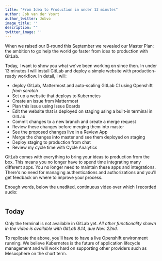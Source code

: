 ```yaml
---
title: "From Idea to Production in under 13 minutes"
author: Job van der Voort
author_twitter: Jobvo
image_title: ''
description: ""
twitter_image: ''
---
```


When we raised our B-round this September we revealed our Master Plan: the ambition to go help the world go faster from idea to production with GitLab.

Today, I want to show you what we've been working on since then. In under 13 minutes I will install GitLab and deploy a simple website with production-ready workflow. In detail, I will:

- deploy GitLab, Mattermost and auto-scaling GitLab CI using Openshift _from scratch_
- Set up a website that deploys to Kubernetes
- Create an issue from Mattermost
- Plan this issue using Issue Boards
- Edit the website that is deployed on staging using a built-in terminal in GitLab
- Commit changes to a new branch and create a merge request
- Review these changes before merging them into master
- See the proposed changes live in a Review App
- Merge the changes into master and see them deployed on staging
- Deploy staging to production from chat
- Review my cycle time with Cycle Analytics

GitLab comes with everything to bring your ideas to production from the box. This means you no longer have to spend time integrating many different apps. You no longer need to maintain these apps and integrations. There's no need for managing authentications and authorizations and you'll get feedback on where to improve your process.

Enough words, below the unedited, continuous video over which I recorded audio:

![]()

## Today

Only the terminal is not available in GitLab yet. _All other functionality shown in the video is available with GitLab 8.14, due Nov. 22nd._

To replicate the above, you'll have to have a live Openshift environment
running. We believe Kubernetes is the future of application lifecycle
management and will work hard on supporting other providers such as Mesosphere
on the short term.
